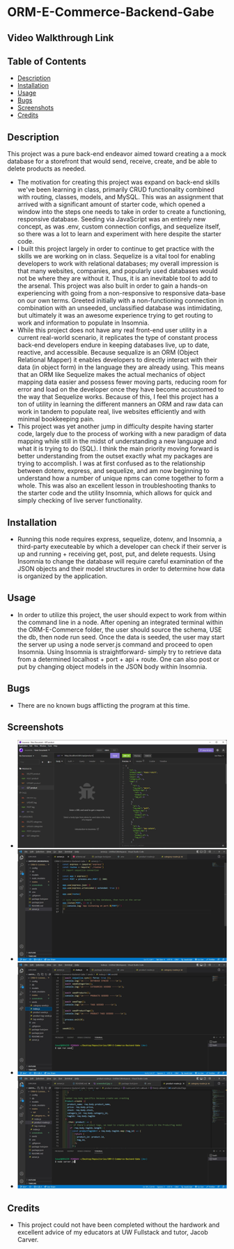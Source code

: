 # ORM-E-Commerce-Backend-Gabe

## Video Walkthrough Link

## Table of Contents

- [Description](#description)
- [Installation](#installation)
- [Usage](#Usage)
- [Bugs](#Bugs)
- [Screenshots](#screenshots)
- [Credits](#credits)

## Description

This project was a pure back-end endeavor aimed toward creating a a mock database for a storefront that would send, receive, create, and be able to delete products as needed.

- The motivation for creating this project was expand on back-end skills we've been learning in class, primarily CRUD functionality combined with routing, classes, models, and MySQL. This was an assignment that arrived with a significant amount of starter code, which opened a window into the steps one needs to take in order to create a functioning, responsive database. Seeding via JavaScript was an entirely new concept, as was .env, custom connection configs, and sequelize itself, so there was a lot to learn and experiment with here despite the starter code.
- I built this project largely in order to continue to get practice with the skills we are working on in class. Sequelize is a vital tool for enabling developers to work with relational databases; my overall impression is that many websites, companies, and popularly used databases would not be where they are without it. Thus, it is an inevitable tool to add to the arsenal. This project was also built in order to gain a hands-on experiencing with going from a non-responsive to responsive data-base on our own terms. Greeted initially with a non-functioning connection in combination with an unseeded, unclassified database was intimidating, but ultimately it was an awesome experience trying to get routing to work and information to populate in Insomnia.
- While this project does not have any real front-end user utility in a current real-world scenario, it replicates the type of constant process back-end developers endure in keeping databases live, up to date, reactive, and accessible. Because sequalize is an ORM (Object Relational Mapper) it enables developers to directly interact with their data (in object form) in the language they are already using. This means that an ORM like Sequelize makes the actual mechanics of object mapping data easier and possess fewer moving parts, reducing room for error and load on the developer once they have become accustomed to the way that Sequelize works. Because of this, I feel this project has a ton of utility in learning the different manners an ORM and raw data can work in tandem to populate real, live websites efficiently and with minimal bookkeeping pain.
- This project was yet another jump in difficulty despite having starter code, largely due to the process of working with a new paradigm of data mapping while still in the midst of understanding a new language and what it is trying to do (SQL). I think the main priority moving forward is better understanding from the outset exactly what my packages are trying to accomplish. I was at first confused as to the relationship between dotenv, express, and sequelize, and am now beginning to understand how a number of unique npms can come together to form a whole. This was also an excellent lesson in troubleshooting thanks to the starter code and the utility Insomnia, which allows for quick and simply checking of live server functionality.

## Installation

- Running this node requires express, sequelize, dotenv, and Insomnia, a third-party executeable by which a developer can check if their server is up and running + receiving get, post, put, and delete requests. Using Insomnia to change the database will require careful examination of the JSON objects and their model structures in order to determine how data is organized by the application.

## Usage

- In order to utilize this project, the user should expect to work from within the command line in a node. After opening an integrated terminal within the ORM-E-Commerce folder, the user should source the schema, USE the db, then node run seed. Once the data is seeded, the user may start the server up using a node server.js command and proceed to open Insomnia. Using Insomnia is straightforward- simply try to retrieve data from a determined localhost + port + api + route. One can also post or put by changing object models in the JSON body within Insomnia.

## Bugs

- There are no known bugs afflicting the program at this time.

## Screenshots

- ![Alt= Screenshot showing Insomnia with a fetched product route.](./screenshots/screenshot1.jpg)
- ![Alt= Screenshot showing basic server setup.](./screenshots/screenshot2.jpg)
- ![Alt= Screenshot showing seed file and npm run seed command to seed the database.](./screenshots/screenshot3.jpg)
- ![Alt= Screenshot showing node server.js command and a prouct route.](./screenshots/screenshot4.jpg)

## Credits

- This project could not have been completed without the hardwork and excellent advice of my educators at UW Fullstack and tutor, Jacob Carver.
